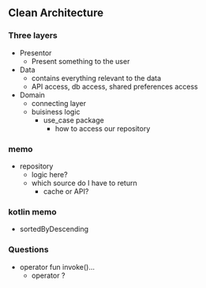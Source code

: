 ## Clean Architecture

### Three layers
- Presentor
  - Present something to the user
- Data
  - contains everything relevant to the data
  - API access, db access, shared preferences access
- Domain
  - connecting layer
  - buisiness logic
    - use_case package
      - how to access our repository

### memo
- repository
  - logic here?
  - which source do I have to return
    - cache or API?
  
### kotlin memo
- sortedByDescending


### Questions
- operator fun invoke()...
  - operator ?
